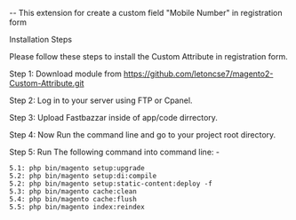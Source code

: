 -- This extension for create a custom field "Mobile Number" in registration form 


Installation Steps

Please follow these steps to install the Custom Attribute in registration form.

Step 1: Download module from https://github.com/letoncse7/magento2-Custom-Attribute.git

Step 2: Log in to your server using FTP or Cpanel.

Step 3: Upload Fastbazzar  inside of app/code dirrectory.

Step 4: Now Run the command line and go to your project root directory.

Step 5: Run The following command into command line: -

	5.1: php bin/magento setup:upgrade
	5.2: php bin/magento setup:di:compile
	5.2: php bin/magento setup:static-content:deploy -f
	5.3: php bin/magento cache:clean
	5.4: php bin/magento cache:flush
	5.5: php bin/magento index:reindex